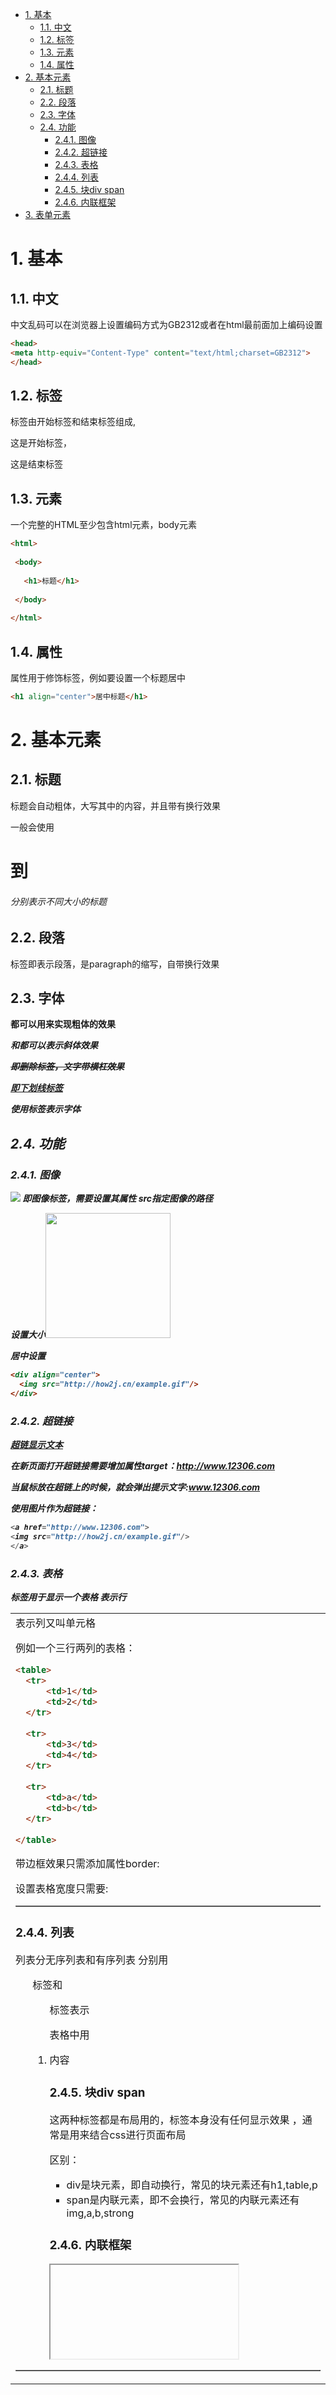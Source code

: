 <!-- TOC -->

- [1. 基本](#1-%E5%9F%BA%E6%9C%AC)
    - [1.1. 中文](#11-%E4%B8%AD%E6%96%87)
    - [1.2. 标签](#12-%E6%A0%87%E7%AD%BE)
    - [1.3. 元素](#13-%E5%85%83%E7%B4%A0)
    - [1.4. 属性](#14-%E5%B1%9E%E6%80%A7)
- [2. 基本元素](#2-%E5%9F%BA%E6%9C%AC%E5%85%83%E7%B4%A0)
    - [2.1. 标题](#21-%E6%A0%87%E9%A2%98)
    - [2.2. 段落](#22-%E6%AE%B5%E8%90%BD)
    - [2.3. 字体](#23-%E5%AD%97%E4%BD%93)
    - [2.4. 功能](#24-%E5%8A%9F%E8%83%BD)
        - [2.4.1. 图像](#241-%E5%9B%BE%E5%83%8F)
        - [2.4.2. 超链接](#242-%E8%B6%85%E9%93%BE%E6%8E%A5)
        - [2.4.3. 表格](#243-%E8%A1%A8%E6%A0%BC)
        - [2.4.4. 列表](#244-%E5%88%97%E8%A1%A8)
        - [2.4.5. 块div span](#245-%E5%9D%97div-span)
        - [2.4.6. 内联框架](#246-%E5%86%85%E8%81%94%E6%A1%86%E6%9E%B6)
- [3. 表单元素](#3-%E8%A1%A8%E5%8D%95%E5%85%83%E7%B4%A0)

<!-- /TOC -->

# 1. 基本

## 1.1. 中文

中文乱码可以在浏览器上设置编码方式为GB2312或者在html最前面加上编码设置

```html
<head>
<meta http-equiv="Content-Type" content="text/html;charset=GB2312">
</head>
```

## 1.2. 标签

标签由开始标签和结束标签组成,<p>这是开始标签，</p>这是结束标签

## 1.3. 元素

一个完整的HTML至少包含html元素，body元素

```html
<html>
 
 <body>
 
   <h1>标题</h1> 
  
 </body>
 
</html>
```

## 1.4. 属性

属性用于修饰标签，例如要设置一个标题居中

```html
<h1 align="center">居中标题</h1>
```

# 2. 基本元素

## 2.1. 标题

标题会自动粗体，大写其中的内容，并且带有换行效果 

一般会使用<h1> 到 <h6> 分别表示不同大小的标题

## 2.2. 段落

<p>标签即表示段落，是paragraph的缩写，自带换行效果

## 2.3. 字体

<b> <strong> 都可以用来实现粗体的效果

<i>和<em>都可以表示斜体效果

<del>即删除标签，文字带横杠效果

<ins>即下划线标签

使用<font>标签表示字体

## 2.4. 功能

### 2.4.1. 图像

<img src="xxxxxx"/> 即图像标签，需要设置其属性 src指定图像的路径

设置大小<img width="200" height="200" src="xxx"/>

居中设置

```html
<div align="center">
  <img src="http://how2j.cn/example.gif"/>
</div>
```

### 2.4.2. 超链接

<a href="跳转到的页面地址">超链显示文本</a>

在新页面打开超链接需要增加属性target：<a href="http://www.12306.com" target="_blank">http://www.12306.com</a>

当鼠标放在超链上的时候，就会弹出提示文字:<a href="http://www.12306.com" title="跳转到http://www.12306.com">www.12306.com</a>

使用图片作为超链接：

```java
<a href="http://www.12306.com">
<img src="http://how2j.cn/example.gif"/>
</a>
```

### 2.4.3. 表格

<table>标签用于显示一个表格 
<tr> 表示行 
<td> 表示列又叫单元格

例如一个三行两列的表格：

```html
<table>
  <tr>
      <td>1</td>
      <td>2</td>
  </tr>
 
  <tr>
      <td>3</td>
      <td>4</td>
  </tr>
 
  <tr>
      <td>a</td>
      <td>b</td>
  </tr>
 
</table>
```

带边框效果只需添加属性border:<table border="1">

设置表格宽度只需要:<table border="1" width="200px">

### 2.4.4. 列表

列表分无序列表和有序列表 
分别用<ul>标签和<ol>标签表示

表格中用<li>内容</li>

### 2.4.5. 块div span

<div> <span> 

这两种标签都是布局用的，标签本身没有任何显示效果 ，通常是用来结合css进行页面布局

区别：

* div是块元素，即自动换行，常见的块元素还有h1,table,p 
* span是内联元素，即不会换行，常见的内联元素还有img,a,b,strong

### 2.4.6. 内联框架

<iframe> 即内联框架,通过内联框架 可以实现在网页中“插入”网页

iframe相当于浏览器里面有个小浏览器，在这个小浏览器中，打开另一个网页

# 3. 表单元素